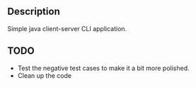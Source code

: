 ## Description
Simple java client-server CLI application.

## TODO
- Test the negative test cases to make it a bit more polished.
- Clean up the code
